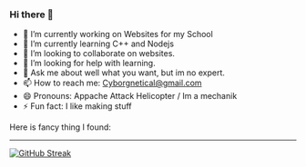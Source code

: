 ### Hi there 👋


- 🔭 I’m currently working on Websites for my School
- 🌱 I’m currently learning C++ and Nodejs
- 👯 I’m looking to collaborate on websites.
- 🤔 I’m looking for help with learning.
- 💬 Ask me about well what you want, but im no expert.
- 📫 How to reach me: Cyborgnetical@gmail.com
- 😄 Pronouns: Appache Attack Helicopter / Im a mechanik
- ⚡ Fun fact: I like making stuff

Here is fancy thing I found:<br><hr>
[![GitHub Streak](https://github-readme-streak-stats.herokuapp.com?user=Cyborgnetical&theme=blue-green&border_radius=10&date_format=M%20j%5B%2C%20Y%5D&card_width=500&background=45%2C003FEB%2C048184&sideNums=42C1AC)](https://git.io/streak-stats)


